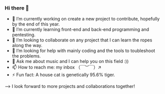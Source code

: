 ### Hi there 👋

- 🔭 I’m currently working on create a new project to contribute, hopefully by the end of this year.
- 🌱 I’m currently learning front-end and back-end programming and pentesting.
- 👯 I’m looking to collaborate on any project that I can learn the ropes along the way.
- 🤔 I’m looking for help with mainly coding and the tools to toubleshoot the problems.
- 💬 Ask me about music and I can help you on this field :))
- 📫 How to reach me: my inbox （￣︶￣）↗　
- ⚡ Fun fact: A house cat is genetically 95.6% tiger.



--> I look forward to more projects and collaborations together!
